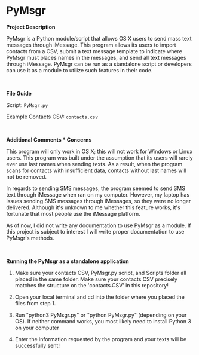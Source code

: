 # PyMsgr

**Project Description**

PyMsgr is a Python module/script that allows OS X users to send mass text messages through iMessage. This program allows its
users to import contacts from a CSV, submit a text message template to indicate where PyMsgr must places names in the messages,
and send all text messages through iMessage. PyMsgr can be run as a standalone script or developers can use it as a module to 
utilize such features in their code.

&nbsp;

**File Guide**

Script: `PyMsgr.py`

Example Contacts CSV: `contacts.csv`

&nbsp;

**Additional Comments * Concerns**

This program will only work in OS X; this will not work for Windows or Linux users. This program was built under the 
assumption that its users will rarely ever use last names when sending texts. As a result, when the program scans for contacts
with insufficient data, contacts without last names will not be removed. 

In regards to sending SMS messages, the program seemed to send SMS text through iMessage when ran on my computer. However,
my laptop has issues sending SMS messages through iMessages, so they were no longer delivered. Although it's unknown to me
whether this feature works, it's fortunate that most people use the iMessage platform.

As of now, I did not write any documentation to use PyMsgr as a module. If this project is subject to interest I will write
proper documentation to use PyMsgr's methods.

&nbsp;

**Running the PyMsgr as a standalone application**

1. Make sure your contacts CSV, PyMsgr.py script, and Scripts folder all placed in the same folder. Make sure your contacts
   CSV precisely matches the structure on the 'contacts.CSV' in this repository!

2. Open your local terminal and cd into the folder where you placed the files from step 1.

3. Run "python3 PyMsgr.py" or "python PyMsgr.py" (depending on your OS). If neither command works, you most likely need to 
   install Python 3 on your computer
   
3. Enter the information requested by the program and your texts will be successfully sent!

